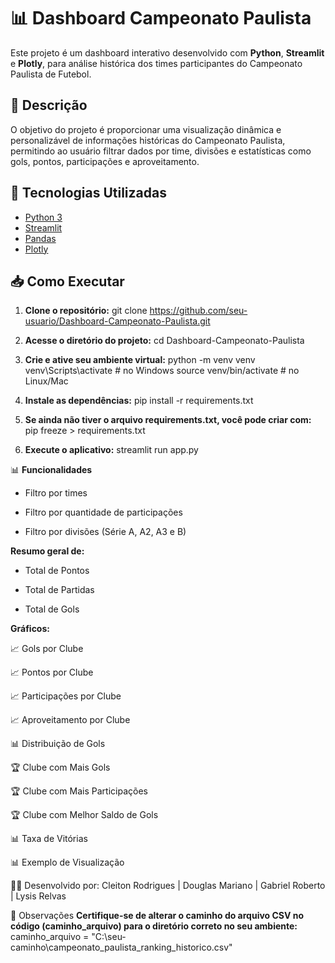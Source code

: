 # 📊 Dashboard Campeonato Paulista

Este projeto é um dashboard interativo desenvolvido com **Python**, **Streamlit** e **Plotly**, para análise histórica dos times participantes do Campeonato Paulista de Futebol.

## 📌 Descrição

O objetivo do projeto é proporcionar uma visualização dinâmica e personalizável de informações históricas do Campeonato Paulista, permitindo ao usuário filtrar dados por time, divisões e estatísticas como gols, pontos, participações e aproveitamento.

## 🚀 Tecnologias Utilizadas

- [Python 3](https://www.python.org/)
- [Streamlit](https://streamlit.io/)
- [Pandas](https://pandas.pydata.org/)
- [Plotly](https://plotly.com/python/)

## 📥 Como Executar

1. **Clone o repositório:**
git clone https://github.com/seu-usuario/Dashboard-Campeonato-Paulista.git

2. **Acesse o diretório do projeto:**
cd Dashboard-Campeonato-Paulista

4. **Crie e ative seu ambiente virtual:**
python -m venv venv
venv\Scripts\activate   # no Windows
source venv/bin/activate  # no Linux/Mac

5. **Instale as dependências:**
pip install -r requirements.txt

6. **Se ainda não tiver o arquivo requirements.txt, você pode criar com:**
pip freeze > requirements.txt

7. **Execute o aplicativo:**
streamlit run app.py

📊 **Funcionalidades**

- Filtro por times

- Filtro por quantidade de participações

- Filtro por divisões (Série A, A2, A3 e B)

**Resumo geral de:**

- Total de Pontos

- Total de Partidas

- Total de Gols

**Gráficos:**

📈 Gols por Clube

📈 Pontos por Clube

📈 Participações por Clube

📈 Aproveitamento por Clube

📊 Distribuição de Gols

🏆 Clube com Mais Gols

🏆 Clube com Mais Participações

🏆 Clube com Melhor Saldo de Gols

📊 Taxa de Vitórias

📊 Exemplo de Visualização

👨‍💻 Desenvolvido por:
Cleiton Rodrigues | Douglas Mariano | Gabriel Roberto | Lysis Relvas

📌 Observações
**Certifique-se de alterar o caminho do arquivo CSV no código (caminho_arquivo) para o diretório correto no seu ambiente:**
caminho_arquivo = "C:\seu-caminho\campeonato_paulista_ranking_historico.csv"